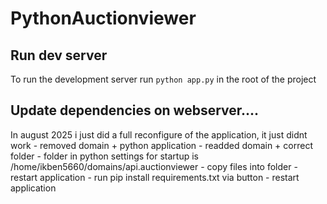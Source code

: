 # PythonAuctionviewer

## Run dev server
To run the development server run `python app.py` in the root of the project

## Update dependencies on webserver....
In august 2025 i just did a full reconfigure of the application, it just didnt work
    - removed domain + python application
    - readded domain + correct folder
      - folder in python settings for startup is /home/ikben5660/domains/api.auctionviewer
      - copy files into folder
      - restart application
      - run pip install requirements.txt via button
      - restart application
  